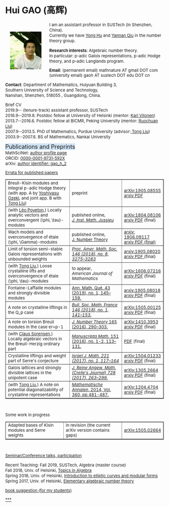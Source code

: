 
<html> 
<HEAD> 
<meta http-equiv="Content-Type" content="text/html;" charset="UTF-8"> 
<TITLE>
Hui Gao Math
</TITLE>

</HEAD> 
</p>
<BODY> 
</p>
</p> 
  <H1> Hui GAO  (高辉)</H1> 
<p style="float: left; margin-bottom:
10px"><br><img src="gh1.jpeg" style="margin-bottom: 25px; margin-right: 25px; margin-left: 15px;"  width="100">
<p>

<font size="2.6px">
   I am  an assistant professor in  SUSTech (in Shenzhen, China). <br />
  Currently we have <a href="http://math.sustc.edu.cn/people_all/HU%20Yong.html?lang=en" target="_blank" rel="nofollow">Yong Hu</a> 
and <a href="http://math.sustc.edu.cn/people_all/QIU%20Yannan.html?lang=en" target="_blank" rel="nofollow">Yannan Qiu</a> 
in the number theory group.   
 
 
</p>
</p>

 </div>
 <b>Research interests</b>: 
Algebraic number theory. 
<br />In particular: p-adic Galois representations,  p-adic Hodge theory, and p-adic  Langlands program.  
</p>
</p>
 
<b>Email</b>: (permanent email)  mathnature  AT  gmail   DOT com <br />
        (university email)   gaoh AT sustech DOT edu DOT cn 

</p>
<b>Contact</b>: Department of Mathematics,  Huiyuan Building 3, <br /> 
 Southern University of Science and Technology,    <br />         
Nanshan, Shenzhen, 518055 , Guangdong, China.

 </p>
 Brief CV       <br />    
2019.9--             (tenure-track) assistant professor, SUSTech</li>
<br />
</li>
2016.9--2019.8. Postdoc fellow at University of Helsinki (mentor: <a href="https://wiki.helsinki.fi/display/mathstatHenkilokunta/Vilonen,+Kari" rel="nofollow">Kari Vilonen</a>)   <br />       
 2013.7--2016.6. Postdoc fellow at BICMR, Peking University (mentor:  <a href="http://bicmr.pku.edu.cn/~ruochuan"  title="Ruochuan Liu" rel="nofollow">Ruochuan Liu</a>)  <br />       
2007.9--2013.5. PhD of Mathematics, Purdue University (advisor:<a href="http://www.math.purdue.edu/~tongliu/" title="Tong Liu" rel="nofollow"> Tong Liu</a>)  <br />       
2003.9--2007.6. BS of Mathematics, Nankai University</li>

<br />

 </p>
 </p>
 </p>
 <font size="4"><font style="background-color:rgb(207,226,243)"> Publications and Preprints </font></font></li><br />
MathSciNet:  <a href="http://www.ams.org/mathscinet/search/author.html?mrauthid=1079735" rel="nofollow">author profile page</a>  <br />
 ORCID: <a href="https://orcid.org/0000-0001-9731-592X" target="_blank" rel="nofollow"> 0000-0001-9731-592X</a>    <br />
arXiv:  <a href="https://arxiv.org/a/gao_h_2.html"  target="_blank" rel="nofollow"> author identifier: gao_h_2 </a>  <br />
  </p>

 <a href="https://sites.google.com/site/huigaomath/home/erratacombined" target="_blank">Errata for published papers</a> 
 </p>

 
<table width="850"  border="1" cellpadding="6" cellspacing="2" style="line-height:inherit;background-color:transparent;font-size:13.3333px;border-collapse:collapse">
<colgroup>
<col />
<col />
<col /></colgroup>
<tbody>

 

<tr>
 <td> Breuil-Kisin modules and integral p-adic Hodge theory <br />
(with app. A by <a href="https://www.sci.kanagawa-u.ac.jp/math-phys/yozeki/Eindex.html" target="_blank" rel="nofollow">Yoshiyasu Ozeki</a>, and joint app. B with <a href="http://www.math.purdue.edu/~tongliu/" title="Tong Liu" rel="nofollow">Tong Liu</a>)</td>
 <td> preprint</td>
 <td> <a href="https://arxiv.org/abs/1905.08555" target="_blank" rel="nofollow">arXiv:1905.08555</a><br />
<a href="https://arxiv.org/pdf/1905.08555.pdf" target="_blank" rel="nofollow">arxiv PDF</a></td>
</tr>


<tr>
<td>(with <a href="http://www.umpa.ens-lyon.fr/umpa/annuaire/poyeton-leo" target="_blank" rel="nofollow">Léo Poyeton</a>,) Locally analytic vectors and overconvergent (\phi, \tau)-modules</td>
<td>published online,<i> <br />
<a href="https://doi.org/10.1017/S1474748019000148" target="_blank" rel="nofollow">J. Inst. Math. Jussieu</a></i></td>
<td><a href="https://arxiv.org/abs/1804.08106" title="arXiv:1804.08106" rel="nofollow">arXiv:1804.08106</a><br />
<a href="https://arxiv.org/pdf/1804.08106" target="_blank" rel="nofollow">arxiv PDF</a> (final)</td>
</tr>
<tr>
<td>Wach models and overconvergence of étale (\phi, \Gamma)-modules</td>
<td>published online,<br /><a href="https://doi.org/10.1016/j.jnt.2019.05.009" rel="nofollow">J. Number Theory</a></td>
<td><a href="https://arxiv.org/abs/1906.09117" target="_blank" rel="nofollow">arxiv: 1906.09117</a><br /><a href="https://arxiv.org/pdf/1906.09117.pdf" target="_blank" rel="nofollow">arxiv PDF (final)</a></td>
</tr>
<tr>
<td>Limit of torsion semi-stable Galois representations with unbounded weights</td>
<td><a href="http://www.ams.org/journals/proc/2018-146-08/S0002-9939-2018-14044-7/" title="Proc. Amer. Math. Soc. 146 (2018), no. 8, 3275–3283  " rel="nofollow"><i>Proc. Amer. Math. Soc. 146 (2018), no. 8, 3275–3283  </i></a></td>
<td><a href="https://arxiv.org/abs/1905.08020" target="_blank" rel="nofollow">arxiv:1905.08020</a><br />
<a href="https://arxiv.org/pdf/1905.08020.pdf" target="_blank" rel="nofollow">arxiv PDF </a>(final)</td>
</tr>
<tr>
<td>(with <a href="http://www.math.purdue.edu/~tongliu/" title="Tong Liu" rel="nofollow">Tong Liu</a>,) Loose crystalline lifts and overconvergence of étale (\phi, \tau)-modules</td>
<td>to appear,<br />
<i>American Journal of Mathematics</i></td>
<td><a href="http://arxiv.org/abs/1606.07216" rel="nofollow">arXiv:1606.07216</a><br />
<a href="https://arxiv.org/pdf/1606.07216.pdf" target="_blank" rel="nofollow">arxiv PDF</a> (final)</td>
</tr>
<tr>
<td>Fontaine-Laffaille modules and strongly divisible modules</td>
<td><a href="https://link.springer.com/article/10.1007%2Fs40316-017-0090-1" target="_blank" rel="nofollow">Ann. Math. Qué. 43 (2019), no. 1, 145–159.</a></td>
<td><a href="https://arxiv.org/abs/1905.08018" target="_blank" rel="nofollow">arxiv:1905.08018</a><br />
<a href="https://arxiv.org/pdf/1905.08018.pdf" target="_blank" rel="nofollow">arxiv PDF</a> (final)</td>
</tr>
<tr>
<td>A note on crystalline liftings in the Q_p case</td>
<td><a href="https://smf.emath.fr/publications/note-sur-les-elevations-cristallines-dans-le-cas-qp" target="_blank" rel="nofollow"><i>Bull. Soc. Math. France 146 (2018), no. 1, 141–153.</i></a></td>
<td><a href="http://arxiv.org/abs/1505.00125" title="arXiv:1505.00125" rel="nofollow">arXiv:1505.00125</a><br />
<a href="https://arxiv.org/pdf/1505.00125.pdf" target="_blank" rel="nofollow">arxiv PDF</a> (final)</td>
</tr>
<tr>
<td>A note on torsion Breuil modules in the case er=p-1</td>
<td><a href="http://www.sciencedirect.com/science/article/pii/S0022314X16000731" title="J. Number Theory 165 (2016), 290–303.  " rel="nofollow"><i>J. Number Theory</i> 165 (2016), 290–303.  </a></td>
<td><a href="http://arxiv.org/abs/1410.3953" title="arXiv:1410.3953" rel="nofollow">arXiv:1410.3953</a><br />
<a href="https://arxiv.org/pdf/1410.3953.pdf" target="_blank" rel="nofollow">arxiv PDF</a> (final)</td>
</tr>
<tr>
<td>(with <a href="http://www.math.ucsd.edu/~csorense/" title="Claus Sorensen" rel="nofollow">Claus Sorensen</a>,) Locally algebraic vectors in the Breuil-Herzig ordinary part</td>
<td><a href="http://link.springer.com/article/10.1007%2Fs00229-016-0831-5" title="Manuscripta Math. 151 (2016), no. 1-2, 113–131. " rel="nofollow"><i>Manuscripta Math.</i> 151 (2016), no. 1-2, 113–131. </a></td>
<td><a href="http://www.math.ucsd.edu/~csorense/MAMA_offprint.pdf" target="_blank" rel="nofollow">PDF</a> (final)</td>
</tr>
<tr>
<td>Crystalline liftings and weight part of Serre's conjecture</td>
<td><i><a href="https://link.springer.com/article/10.1007/s11856-017-1544-5" rel="nofollow">Israel J. Math. 221 (2017), no. 1, 117–164</a></i></td>
<td><a href="http://arxiv.org/abs/1504.01233" title="arXiv:1504.01233" rel="nofollow">arXiv:1504.01233</a><br />
<a href="https://arxiv.org/pdf/1504.01233.pdf" rel="nofollow">arxiv PDF</a> (final)</td>
</tr>
<tr>
<td>Galois lattices and strongly divisible lattices in the unipotent case</td>
<td><i><a href="https://www.degruyter.com/view/j/crelle.2017.2017.issue-728/crelle-2014-0119/crelle-2014-0119.xml" rel="nofollow">J. Reine Angew. Math. (Crelle's Journal) 728 (2017), 263–299. </a></i></td>
<td><a href="http://arxiv.org/abs/1305.2664" title="arXiv:1305.2664" rel="nofollow">arXiv:1305.2664</a><br />
<a href="https://arxiv.org/pdf/1305.2664.pdf" rel="nofollow">arxiv PDF</a> (final)</td>
</tr>

<tr>
<td>(with <a href="http://www.math.purdue.edu/~tongliu/" title="Tong Liu" rel="nofollow">Tong Liu</a>,) A note on potential diagonalizability of crystalline representations</td>
<td><a href="http://link.springer.com/article/10.1007%2Fs00208-014-1041-7" title="Mathematische Annalen  October 2014, Volume 360, Issue 1-2, pp 481-487." rel="nofollow"><i>Mathematische Annalen</i>, 2014, Vol. 360, pp 481-487.</a></td>
<td><a href="https://arxiv.org/abs/1204.4704" rel="nofollow">arXiv:1204.4704</a><br />
<a href="https://arxiv.org/pdf/1204.4704.pdf" rel="nofollow">arxiv PDF</a> (final)</td>
</tr>
</tbody>
</table>
<br />
 
 Some work in progress
 <table width="850"  border="1" cellpadding="6" cellspacing="2" style="line-height:inherit;background-color:transparent;font-size:13.3333px;border-collapse:collapse">
<colgroup>
<col />
<col />
<col /></colgroup>
<tbody>
 
<tr>
<td> Adapted bases of Kisin modules and Serre weights </td>
<td>in revision (the current arXiv version contains gaps)</td>
<td><a href="http://arxiv.org/abs/1505.02664" title="arXiv:1505.02664" rel="nofollow">arXiv:1505.02664</a><br />
</td>
</tr>

</tbody>
</table>
<br />

 </p>
 </p>
  </p>
  </p>

<a href="http://arxiv.org/abs/1505.02664" title="arXiv:1505.02664" rel="nofollow">Seminar/Conference talks, participation</a> <br />
 </p>
  </p>
Recent Teaching:
Fall 2019, SUSTech,  Algebra (master course)  <br />
Fall 2018, Univ. of Helsinki, <a href="https://courses.helsinki.fi/en/mast31907/125184503"  rel="nofollow">Topics in Algebra</a> <br />
Spring 2018, Univ. of Helsinki,  <a href="https://courses.helsinki.fi/en/dmast-202/122831686"  rel="nofollow">Introduction to elliptic curves and modular forms</a> <br />
Spring 2017, Univ. of Helsinki,  <a href="https://wiki.helsinki.fi/pages/viewpage.action?pageId=206125053"  rel="nofollow">Elementary algebraic number theory</a> <br />
 </p>
  </p>
<a href="http://arxiv.org/abs/1505.02664"   rel="nofollow">book suggestion (for my students)</a>  <br />

 </p>
  </p>

<a href="http://arxiv.org/abs/1505.02664"   rel="nofollow">***</a>  <br />

 
</BODY> 
 </font>
</html> 
 
